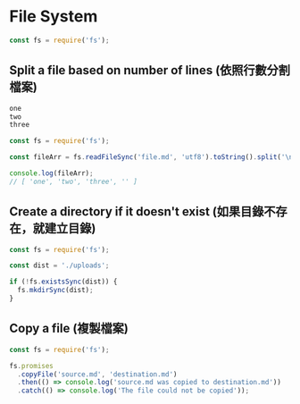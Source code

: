 # File System

```js
const fs = require('fs');
```

## Split a file based on number of lines (依照行數分割檔案)

```md
one
two
three
```

```js
const fs = require('fs');

const fileArr = fs.readFileSync('file.md', 'utf8').toString().split('\n');

console.log(fileArr);
// [ 'one', 'two', 'three', '' ]
```

## Create a directory if it doesn't exist (如果目錄不存在，就建立目錄)

```js
const fs = require('fs');

const dist = './uploads';

if (!fs.existsSync(dist)) {
  fs.mkdirSync(dist);
}
```

## Copy a file (複製檔案)

```js
const fs = require('fs');

fs.promises
  .copyFile('source.md', 'destination.md')
  .then(() => console.log('source.md was copied to destination.md'))
  .catch(() => console.log('The file could not be copied'));
```
